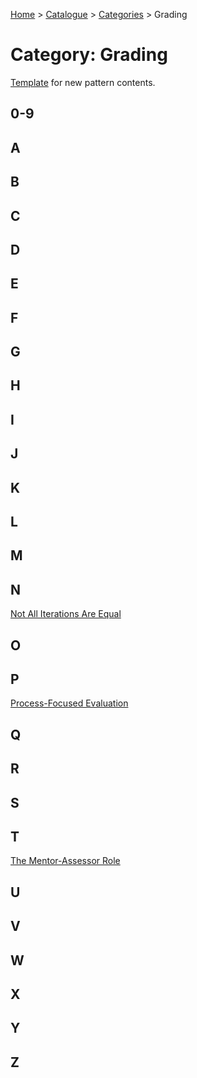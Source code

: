 [Home](../../README.md) > [Catalogue](../../Patterns_catalogue.md) > [Categories](categories.md) > Grading
# Category: Grading

[Template](catalogue/template.md) for new pattern contents.

## 0-9

## A

## B

## C

## D

## E

## F

## G

## H

## I

## J

## K

## L

## M

## N
[Not All Iterations Are Equal](catalogue/Not_All_Iterations_Are_Equal.md)

## O

## P
[Process-Focused Evaluation](catalogue/Process-Focused_Evaluation.md)

## Q

## R

## S

## T
[The Mentor-Assessor Role](catalogue/The_Mentor-Assessor_Role.md)

## U

## V

## W

## X

## Y

## Z
